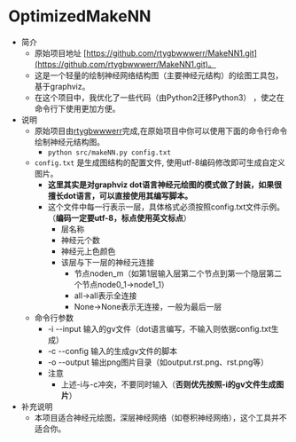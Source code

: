 # OptimizedMakeNN
- 简介
	- 原始项目地址 [https://github.com/rtygbwwwerr/MakeNN1.git](https://github.com/rtygbwwwerr/MakeNN1.git)。
	- 这是一个轻量的绘制神经网络结构图（主要神经元结构）的绘图工具包，基于graphviz。
	- 在这个项目中，我优化了一些代码（由Python2迁移Python3） ，使之在命令行下使用更加方便。
- 说明
	- 原始项目由[rtygbwwwerr](https://github.com/rtygbwwwerr)完成,在原始项目中你可以使用下面的命令行命令绘制神经元结构图。
		- `python src/makeNN.py config.txt`
	- `config.txt` 是生成图结构的配置文件, 使用utf-8编码修改即可生成自定义图片。
		- **这里其实是对graphviz dot语言神经元绘图的模式做了封装，如果很擅长dot语言，可以直接使用其编写脚本。**
		- 这个文件中每一行表示一层，具体格式必须按照config.txt文件示例。（**编码一定要utf-8，标点使用英文标点**）
			- 层名称
			- 神经元个数
			- 神经元上色颜色
			- 该层与下一层的神经元连接
				- 节点noden_m（如第1层输入层第二个节点到第一个隐层第二个节点node0_1->node1_1）
				- all->all表示全连接
				- None->None表示无连接，一般为最后一层
	- 命令行参数
		- -i --input 输入的gv文件（dot语言编写，不输入则依据config.txt生成）
		- -c --config 输入的生成gv文件的脚本
		- -o --output 输出png图片目录（如output.rst.png、rst.png等）
		- 注意
			- 上述-i与-c冲突，不要同时输入（**否则优先按照-i的gv文件生成图片**）
- 补充说明
	- 本项目适合神经元绘图，深层神经网络（如卷积神经网络），这个工具并不适合你。